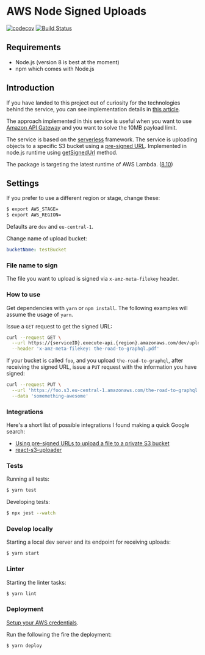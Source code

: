 # AWS Node Signed Uploads

[![codecov](https://codecov.io/gh/kalinchernev/aws-node-signed-uploads/branch/master/graph/badge.svg)](https://codecov.io/gh/kalinchernev/aws-node-signed-uploads)
[![Build Status](https://travis-ci.org/kalinchernev/aws-node-signed-uploads.svg?branch=master)](https://travis-ci.org/kalinchernev/aws-node-signed-uploads)

## Requirements

* Node.js (version 8 is best at the moment)
* npm which comes with Node.js

## Introduction

If you have landed to this project out of curiosity for the technologies behind the service, you can see implementation details in [this article](https://kalinchernev.github.io/tdd-serverless-jest).

The approach implemented in this service is useful when you want to use [Amazon API Gateway](https://aws.amazon.com/api-gateway/) and you want to solve the 10MB payload limit.

The service is based on the [serverless](https://serverless.com/) framework. The service is uploading objects to a specific S3 bucket using a [pre-signed URL](http://docs.aws.amazon.com/AmazonS3/latest/dev/PresignedUrlUploadObject.html). Implemented in node.js runtime using [getSignedUrl](http://docs.aws.amazon.com/AWSJavaScriptSDK/latest/AWS/S3.html#getSignedUrl-property) method.

The package is targeting the latest runtime of AWS Lambda. ([8.10](https://aws.amazon.com/blogs/compute/node-js-8-10-runtime-now-available-in-aws-lambda/))

## Settings

If you prefer to use a different region or stage, change these:

```sh
$ export AWS_STAGE=
$ export AWS_REGION=
```

Defaults are `dev` and `eu-central-1`.

Change name of upload bucket:

```yaml
bucketName: testBucket
```

### File name to sign

The file you want to upload is signed via `x-amz-meta-filekey` header.

### How to use

Get dependencies with `yarn` or `npm install`. The following examples will assume the usage of `yarn`.

Issue a `GET` request to get the signed URL:

```sh
curl --request GET \
  --url https://{serviceID}.execute-api.{region}.amazonaws.com/dev/upload \
  --header 'x-amz-meta-filekey: the-road-to-graphql.pdf'
```

If your bucket is called `foo`, and you upload `the-road-to-graphql`, after receiving the signed URL, issue a `PUT` request with the information you have signed:

```sh
curl --request PUT \
  --url 'https://foo.s3.eu-central-1.amazonaws.com/the-road-to-graphql.pdf?X-Amz-SignedHeaders=host&X-Amz-Signature=the-signature&X-Amz-Security-Token=the-token&X-Amz-Expires=30&X-Amz-Date=20181210T113015Z&X-Amz-Credential=something10%2Feu-central-1%2Fs3%2Faws4_request&X-Amz-Algorithm=AWS4-HMAC-SHA256' \
  --data 'somemething-awesome'
```

### Integrations

Here's a short list of possible integrations I found making a quick Google search:

* [Using pre-signed URLs to upload a file to a private S3 bucket](https://sanderknape.com/2017/08/using-pre-signed-urls-upload-file-private-s3-bucket/)
* [react-s3-uploader](https://www.npmjs.com/package/react-s3-uploader)

### Tests

Running all tests:

```bash
$ yarn test
```

Developing tests:

```bash
$ npx jest --watch
```

### Develop locally

Starting a local dev server and its endpoint for receiving uploads:

```bash
$ yarn start
```

### Linter

Starting the linter tasks:

```bash
$ yarn lint
```

### Deployment

[Setup your AWS credentials](https://serverless.com/framework/docs/providers/aws/guide/credentials/).

Run the following the fire the deployment:

```bash
$ yarn deploy
```
